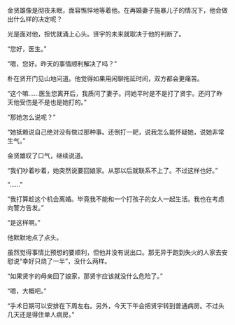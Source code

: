金贤雄像是彻夜未眠，面容憔悴地等着他。在再婚妻子施暴儿子的情况下，他会做出什么样的决定呢？

光是面对他，担忧就涌上心头。贤宇的未来就取决于他的判断了。

“您好，医生。”

“嗯，您好。昨天的事情顺利解决了吗？”

朴在贤开门见山地问道。他觉得如果用闲聊拖延时间，双方都会更痛苦。

“这个嘛……医生您离开后，我质问了妻子。问她平时是不是打了贤宇。还问了昨天他受伤是不是也是她打的。”

“那她怎么说呢？”

“她抵赖说自己绝对没有做过那种事。还倒打一耙，说我怎么能怀疑她，说她非常生气。”

金贤雄叹了口气，继续说道。

“我们吵着吵着，她突然说要回娘家。从那以后就联系不上了。不过这样也好。”

“……”

“我打算趁这个机会离婚。毕竟我不能和一个打孩子的女人一起生活。我也在考虑向警方告发。”

“是这样啊。”

他默默地点了点头。

虽然觉得事情比预想的要顺利，但他并没有说出口。那无异于跑到失火的人家去安慰说“幸好只烧了一半”，没什么两样。

“如果贤宇的母亲回了娘家，那贤宇应该就没什么危险了。”

“嗯，大概吧。”

“手术日期可以安排在下周左右。另外，今天下午会把贤宇转到普通病房。不过头几天还是得住单人病房。”